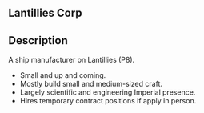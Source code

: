 ## Lantillies Corp

## Description
A ship manufacturer on Lantillies (P8).
* Small and up and coming.
* Mostly build small and medium-sized craft.
* Largely scientific and engineering Imperial presence.
* Hires temporary contract positions if apply in person.